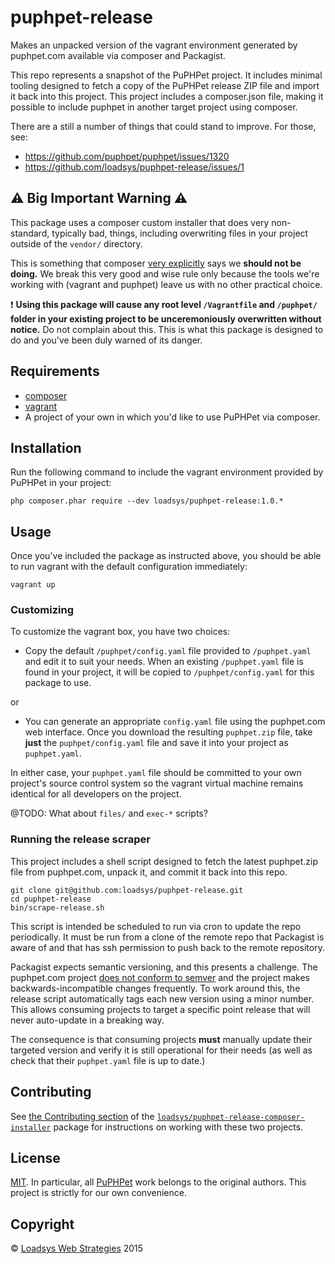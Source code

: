 # puphpet-release

Makes an unpacked version of the vagrant environment generated by puphpet.com available via composer and Packagist.

This repo represents a snapshot of the PuPHPet project. It includes minimal tooling designed to fetch a copy of the PuPHPet release ZIP file and import it back into this project. This project includes a composer.json file, making it possible to include puphpet in another target project using composer.

There are a still a number of things that could stand to improve. For those, see:

* https://github.com/puphpet/puphpet/issues/1320
* https://github.com/loadsys/puphpet-release/issues/1


## :warning: Big Important Warning :warning:

This package uses a composer custom installer that does very non-standard, typically bad, things, including overwriting files in your project outside of the `vendor/` directory.

This is something that composer [very explicitly](https://github.com/composer/installers#should-we-allow-dynamic-package-types-or-paths-no) says we **should not be doing.** We break this very good and wise rule only because the tools we're working with (vagrant and puphpet) leave us with no other practical choice.

:exclamation: **Using this package will cause any root level `/Vagrantfile` and `/puphpet/` folder in your existing project to be unceremoniously overwritten without notice.** Do not complain about this. This is what this package is designed to do and you've been duly warned of its danger.


## Requirements

* [composer](https://getcomposer.org/)
* [vagrant](https://www.vagrantup.com/)
* A project of your own in which you'd like to use PuPHPet via composer.


## Installation

Run the following command to include the vagrant environment provided by PuPHPet in your project:

```shell
php composer.phar require --dev loadsys/puphpet-release:1.0.*
```


## Usage

Once you've included the package as instructed above, you should be able to run vagrant with the default configuration immediately:

```shell
vagrant up
```

### Customizing

To customize the vagrant box, you have two choices:

* Copy the default `/puphpet/config.yaml` file provided to `/puphpet.yaml` and edit it to suit your needs. When an existing `/puphpet.yaml` file is found in your project, it will be copied to `/puphpet/config.yaml` for this package to use.

or

* You can generate an appropriate `config.yaml` file using the puphpet.com web interface. Once you download the resulting `puphpet.zip` file, take **just** the `puphpet/config.yaml` file and save it into your project as `puphpet.yaml`.

In either case, your `puphpet.yaml` file should be committed to your own project's source control system so the vagrant virtual machine remains identical for all developers on the project.


@TODO: What about `files/` and `exec-*` scripts?


### Running the release scraper

This project includes a shell script designed to fetch the latest puphpet.zip file from puphpet.com, unpack it, and commit it back into this repo.

```shell
git clone git@github.com:loadsys/puphpet-release.git
cd puphpet-release
bin/scrape-release.sh
```

This script is intended be scheduled to run via cron to update the repo periodically. It must be run from a clone of the remote repo that Packagist is aware of and that has ssh permission to push back to the remote repository.

Packagist expects semantic versioning, and this presents a challenge. The puphpet.com project [does not conform to semver](https://github.com/puphpet/puphpet/issues/777#issuecomment-51832044) and the project makes backwards-incompatible changes frequently. To work around this, the release script automatically tags each new version using a minor number. This allows consuming projects to target a specific point release that will never auto-update in a breaking way.

The consequence is that consuming projects **must** manually update their targeted version and verify it is still operational for their needs (as well as check that their `puphpet.yaml` file is up to date.)


## Contributing

See [the Contributing section](https://github.com/loadsys/puphpet-release-composer-installer#contributing) of the [`loadsys/puphpet-release-composer-installer`](https://github.com/loadsys/puphpet-release-composer-installer) package for instructions on working with these two projects.


## License

[MIT](https://github.com/loadsys/puphpet-release/blob/master/LICENSE). In particular, all [PuPHPet](http://puphpet.com) work belongs to the original authors. This project is strictly for our own convenience.


## Copyright

&copy; [Loadsys Web Strategies](http://loadsys.com) 2015
